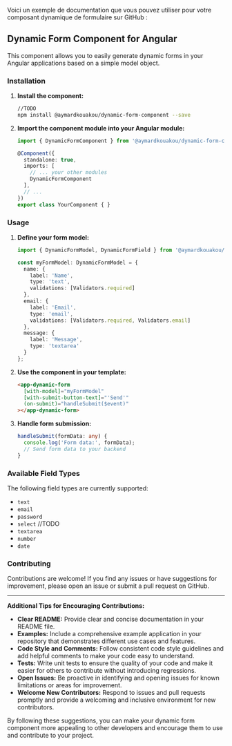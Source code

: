 Voici un exemple de documentation que vous pouvez utiliser pour votre composant dynamique de formulaire sur GitHub :

## Dynamic Form Component for Angular

This component allows you to easily generate dynamic forms in your Angular applications based on a simple model object.

### Installation

1. **Install the component:** 
   ```bash
   //TODO
   npm install @aymardkouakou/dynamic-form-component --save
   ```

2. **Import the component module into your Angular module:**
   ```typescript
   import { DynamicFormComponent } from '@aymardkouakou/dynamic-form-component';

   @Component({
     standalone: true,
     imports: [
       // ... your other modules
       DynamicFormComponent
     ],
     // ...
   })
   export class YourComponent { }
   ```

### Usage

1. **Define your form model:**
   ```typescript
   import { DynamicFormModel, DynamicFormField } from '@aymardkouakou/dynamic-form-component';

   const myFormModel: DynamicFormModel = {
     name: {
       label: 'Name',
       type: 'text',
       validations: [Validators.required]
     },
     email: {
       label: 'Email',
       type: 'email',
       validations: [Validators.required, Validators.email]
     },
     message: {
       label: 'Message',
       type: 'textarea'
     }
   };
   ```

2. **Use the component in your template:**
   ```html
   <app-dynamic-form
     [with-model]="myFormModel"
     [with-submit-button-text]="'Send'"
     (on-submit)="handleSubmit($event)"
   ></app-dynamic-form>
   ```

3. **Handle form submission:**
   ```typescript
   handleSubmit(formData: any) {
     console.log('Form data:', formData);
     // Send form data to your backend
   }
   ```

### Available Field Types

The following field types are currently supported:

- `text`
- `email`
- `password`
- `select` //TODO
- `textarea`
- `number`
- `date`

### Contributing

Contributions are welcome! If you find any issues or have suggestions for improvement, please open an issue or submit a pull request on GitHub.

---

**Additional Tips for Encouraging Contributions:**

- **Clear README:** Provide clear and concise documentation in your README file.
- **Examples:** Include a comprehensive example application in your repository that demonstrates different use cases and features.
- **Code Style and Comments:** Follow consistent code style guidelines and add helpful comments to make your code easy to understand.
- **Tests:** Write unit tests to ensure the quality of your code and make it easier for others to contribute without introducing regressions.
- **Open Issues:** Be proactive in identifying and opening issues for known limitations or areas for improvement.
- **Welcome New Contributors:** Respond to issues and pull requests promptly and provide a welcoming and inclusive environment for new contributors.

By following these suggestions, you can make your dynamic form component more appealing to other developers and encourage them to use and contribute to your project.
